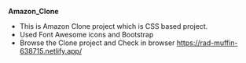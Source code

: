**Amazon_Clone**
- This is Amazon Clone project which is CSS based project.
- Used Font Awesome icons and Bootstrap
- Browse the Clone project and Check in browser https://rad-muffin-638715.netlify.app/
